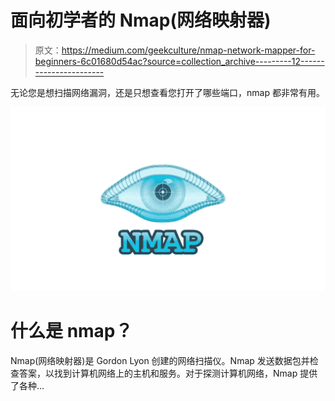 # 面向初学者的 Nmap(网络映射器)

> 原文：<https://medium.com/geekculture/nmap-network-mapper-for-beginners-6c01680d54ac?source=collection_archive---------12----------------------->

无论您是想扫描网络漏洞，还是只想查看您打开了哪些端口，nmap 都非常有用。

![](img/a0c0646d99d575e0201275a99264174a.png)

# 什么是 nmap？

Nmap(网络映射器)是 Gordon Lyon 创建的网络扫描仪。Nmap 发送数据包并检查答案，以找到计算机网络上的主机和服务。对于探测计算机网络，Nmap 提供了各种…
